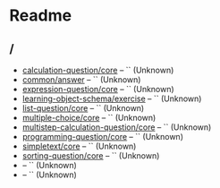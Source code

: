 # Readme

## /

- [calculation-question/core](./calculation-exercise.schema.md) – `` (Unknown)
- [common/answer](./answer.schema.md) – `` (Unknown)
- [expression-question/core](./expression-exercise.schema.md) – `` (Unknown)
- [learning-object-schema/exercise](./exercise.schema.md) – `` (Unknown)
- [list-question/core](./list-exercise.schema.md) – `` (Unknown)
- [multiple-choice/core](./multiple-choice-exercise.schema.md) – `` (Unknown)
- [multistep-calculation-question/core](./multistep-calculation-exercise.schema.md) – `` (Unknown)
- [programming-question/core](./programming-exercise.schema.md) – `` (Unknown)
- [simpletext/core](./simple-text-exercise.schema.md) – `` (Unknown)
- [sorting-question/core](./sorting-exercise.schema.md) – `` (Unknown)
- [](./atom.schema.md) – `` (Unknown)
- [](./single-choice-exercise.schema.md) – `` (Unknown)
